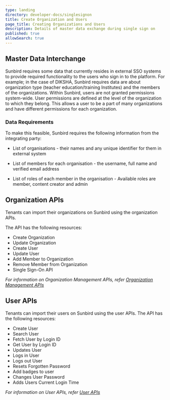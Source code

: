 ```yaml
---
type: landing
directory: developer-docs/singlesignon
title: Create Organization and Users
page_title: Creating Organizations and Users
description: Details of master data exchange during single sign on
published: true
allowSearch: true
---
```



## Master Data Interchange

Sunbird requires some data that currently resides in external SSO systems to provide required functionality to the users who sign in to the platform. For example; in the case of DIKSHA, Sunbird requires data are about organization type (teacher education/training Institutes) and the members of the organizations. Within Sunbird, users are not granted permissions system-wide. User permissions are defined at the level of the organization to which they belong. This allows a user to be a part of many organizations and have different permissions for each organization.

### Data Requirements

To make this feasible, Sunbird requires the following information from the integrating party:

- List of organisations - their names and any unique identifier for them in external system

- List of members for each organisation - the username, full name and verified email address

- List of roles of each member in the organisation - Available roles are member, content creator and admin

## Organization APIs
Tenants can import their organizations on Sunbird using the organization APIs. 

The API has the following resources:

- Create Organization
- Update Organization
- Create User
- Update User
- Add Member to Organization
- Remove Member from Organization
- Single Sign-On API

*For information on Organization Management APIs, refer [Organization Management APIs](http://www.sunbird.org/apis/orgapi/)*

## User APIs

Tenants can import their users on Sunbird using the user APIs. The API has the following resources:

- Create User
- Search User
- Fetch User by Login ID
- Get User by Login ID
- Updates User
- Logs in User
- Logs out User
- Resets Forgotten Password
- Add badges to user
- Changes User Password
- Adds Users Current Login Time

*For information on User APIs, refer [User APIs](http://www.sunbird.org/apis/userapi/)*

